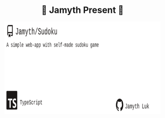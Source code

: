 <!-- built at 10/18/2022, 6:32:20 PM -->
<h1 align="center">
🎉 Jamyth Present 🎉
</h1>
<p align="center">
    <a href="https://github.com/Jamyth/Sudoku">
        <img width="1000" height="300" src="./readme.svg" />
    </a>
</p>